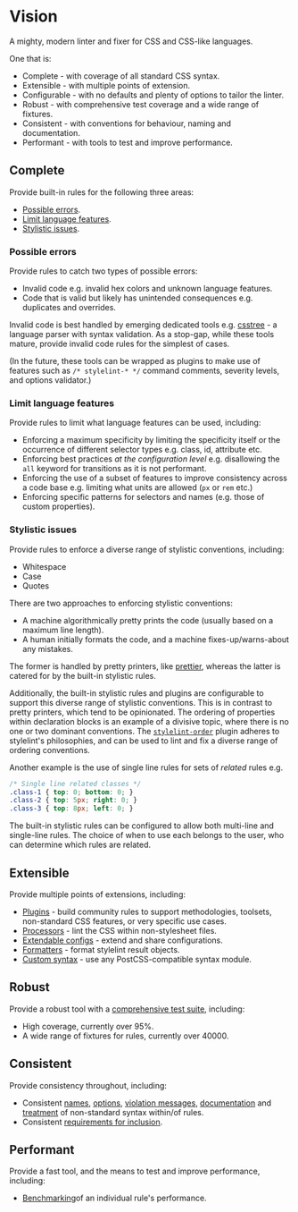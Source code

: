 # Vision

A mighty, modern linter and fixer for CSS and CSS-like languages.

One that is:

-   Complete - with coverage of all standard CSS syntax.
-   Extensible - with multiple points of extension.
-   Configurable - with no defaults and plenty of options to tailor the linter.
-   Robust - with comprehensive test coverage and a wide range of fixtures.
-   Consistent - with conventions for behaviour, naming and documentation.
-   Performant - with tools to test and improve performance.

## Complete

Provide built-in rules for the following three areas:

-   [Possible errors](docs/user-guide/rules.md#possible-errors).
-   [Limit language features](docs/user-guide/rules.md#limit-language-features).
-   [Stylistic issues](docs/user-guide/rules.md#stylistic-issues).

### Possible errors

Provide rules to catch two types of possible errors:

-   Invalid code e.g. invalid hex colors and unknown language features.
-   Code that is valid but likely has unintended consequences e.g. duplicates and overrides.

Invalid code is best handled by emerging dedicated tools e.g. [csstree](https://github.com/csstree/csstree) - a language parser with syntax validation. As a stop-gap, while these tools mature, provide invalid code rules for the simplest of cases.

(In the future, these tools can be wrapped as plugins to make use of features such as `/* stylelint-* */` command comments, severity levels, and options validator.)

### Limit language features

Provide rules to limit what language features can be used, including:

-   Enforcing a maximum specificity by limiting the specificity itself or the occurrence of different selector types e.g. class, id, attribute etc.
-   Enforcing best practices _at the configuration level_ e.g. disallowing the `all` keyword for transitions as it is not performant.
-   Enforcing the use of a subset of features to improve consistency across a code base e.g. limiting what units are allowed (`px` or `rem` etc.)
-   Enforcing specific patterns for selectors and names (e.g. those of custom properties).

### Stylistic issues

Provide rules to enforce a diverse range of stylistic conventions, including:

-   Whitespace
-   Case
-   Quotes

There are two approaches to enforcing stylistic conventions:

-   A machine algorithmically pretty prints the code (usually based on a maximum line length).
-   A human initially formats the code, and a machine fixes-up/warns-about any mistakes.

The former is handled by pretty printers, like [prettier](https://github.com/prettier/prettier), whereas the latter is catered for by the built-in stylistic rules.

Additionally, the built-in stylistic rules and plugins are configurable to support this diverse range of stylistic conventions. This is in contrast to pretty printers, which tend to be opinionated. The ordering of properties within declaration blocks is an example of a divisive topic, where there is no one or two dominant conventions. The [`stylelint-order`](https://www.npmjs.com/package/stylelint-order) plugin adheres to stylelint's philosophies, and can be used to lint and fix a diverse range of ordering conventions.

Another example is the use of single line rules for sets of _related_ rules e.g.

```css
/* Single line related classes */
.class-1 { top: 0; bottom: 0; }
.class-2 { top: 5px; right: 0; }
.class-3 { top: 8px; left: 0; }
```

The built-in stylistic rules can be configured to allow both multi-line and single-line rules. The choice of when to use each belongs to the user, who can determine which rules are related.

## Extensible

Provide multiple points of extensions, including:

-   [Plugins](docs/developer-guide/plugins.md) - build community rules to support methodologies, toolsets, non-standard CSS features, or very specific use cases.
-   [Processors](docs/user-guide/processors.md) - lint the CSS within non-stylesheet files.
-   [Extendable configs](docs/user-guide/configuration.md#extends) - extend and share configurations.
-   [Formatters](docs/developer-guide/formatters.md) - format stylelint result objects.
-   [Custom syntax](docs/user-guide/node-api.md#customsyntax) - use any PostCSS-compatible syntax module.

## Robust

Provide a robust tool with a [comprehensive test suite](docs/developer-guide/rules.md#write-tests), including:

-   High coverage, currently over 95%.
-   A wide range of fixtures for rules, currently over 40000.

## Consistent

Provide consistency throughout, including:

-   Consistent [names](docs/developer-guide/rules.md#naming-a-rule), [options](docs/developer-guide/rules.md#determining-options), [violation messages](docs/developer-guide/rules.md#determine-violation-messages), [documentation](https://github.com/stylelint/stylelint/blob/master/docs/developer-guide/rules.md#write-the-readme) and [treatment](docs/developer-guide/rules.md#write-the-rule) of non-standard syntax within/of rules.
-   Consistent [requirements for inclusion](docs/developer-guide/rules.md#criteria-for-inclusion).

## Performant

Provide a fast tool, and the means to test and improve performance, including:

-   [Benchmarking](docs/developer-guide/rules.md#improving-the-performance-of-a-new-or-an-existing-rule)of an individual rule's performance.

